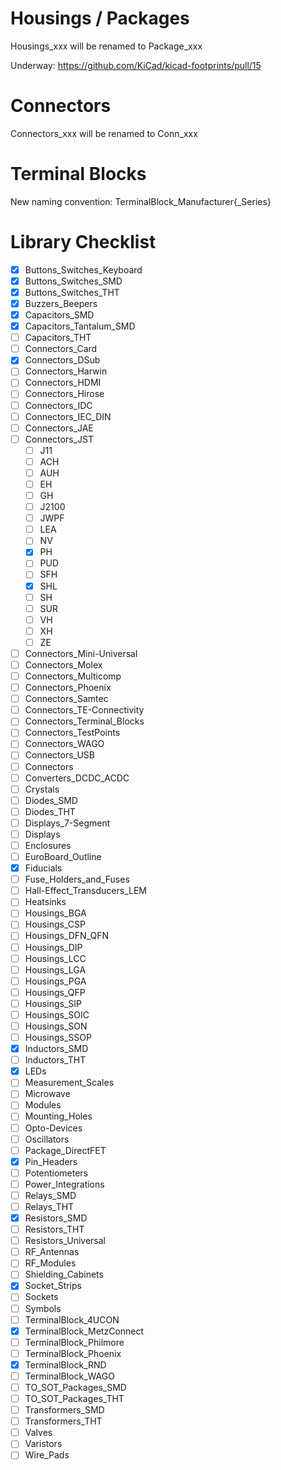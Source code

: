# Housings / Packages

Housings_xxx will be renamed to Package_xxx

Underway: https://github.com/KiCad/kicad-footprints/pull/15

# Connectors

Connectors_xxx will be renamed to Conn_xxx

# Terminal Blocks

New naming convention: TerminalBlock_Manufacturer{_Series}

# Library Checklist

- [x] Buttons_Switches_Keyboard
- [x] Buttons_Switches_SMD
- [x] Buttons_Switches_THT
- [x] Buzzers_Beepers
- [x] Capacitors_SMD
- [x] Capacitors_Tantalum_SMD
- [ ] Capacitors_THT
- [ ] Connectors_Card
- [x] Connectors_DSub
- [ ] Connectors_Harwin
- [ ] Connectors_HDMI
- [ ] Connectors_Hirose
- [ ] Connectors_IDC
- [ ] Connectors_IEC_DIN
- [ ] Connectors_JAE
- [ ] Connectors_JST
   - [ ] J11
   - [ ] ACH
   - [ ] AUH
   - [ ] EH
   - [ ] GH
   - [ ] J2100
   - [ ] JWPF
   - [ ] LEA
   - [ ] NV
   - [x] PH
   - [ ] PUD
   - [ ] SFH
   - [x] SHL
   - [ ] SH
   - [ ] SUR
   - [ ] VH
   - [ ] XH
   - [ ] ZE
- [ ] Connectors_Mini-Universal
- [ ] Connectors_Molex
- [ ] Connectors_Multicomp
- [ ] Connectors_Phoenix
- [ ] Connectors_Samtec
- [ ] Connectors_TE-Connectivity
- [ ] Connectors_Terminal_Blocks
- [ ] Connectors_TestPoints
- [ ] Connectors_WAGO
- [ ] Connectors_USB
- [ ] Connectors
- [ ] Converters_DCDC_ACDC
- [ ] Crystals
- [ ] Diodes_SMD
- [ ] Diodes_THT
- [ ] Displays_7-Segment
- [ ] Displays
- [ ] Enclosures
- [ ] EuroBoard_Outline
- [x] Fiducials
- [ ] Fuse_Holders_and_Fuses
- [ ] Hall-Effect_Transducers_LEM
- [ ] Heatsinks
- [ ] Housings_BGA
- [ ] Housings_CSP
- [ ] Housings_DFN_QFN
- [ ] Housings_DIP
- [ ] Housings_LCC
- [ ] Housings_LGA
- [ ] Housings_PGA
- [ ] Housings_QFP
- [ ] Housings_SIP
- [ ] Housings_SOIC
- [ ] Housings_SON
- [ ] Housings_SSOP
- [x] Inductors_SMD
- [ ] Inductors_THT
- [x] LEDs
- [ ] Measurement_Scales
- [ ] Microwave
- [ ] Modules
- [ ] Mounting_Holes
- [ ] Opto-Devices
- [ ] Oscillators
- [ ] Package_DirectFET
- [x] Pin_Headers
- [ ] Potentiometers
- [ ] Power_Integrations
- [ ] Relays_SMD
- [ ] Relays_THT
- [x] Resistors_SMD
- [ ] Resistors_THT
- [ ] Resistors_Universal
- [ ] RF_Antennas
- [ ] RF_Modules
- [ ] Shielding_Cabinets
- [x] Socket_Strips
- [ ] Sockets
- [ ] Symbols
- [ ] TerminalBlock_4UCON
- [x] TerminalBlock_MetzConnect
- [ ] TerminalBlock_Philmore
- [ ] TerminalBlock_Phoenix
- [x] TerminalBlock_RND
- [ ] TerminalBlock_WAGO
- [ ] TO_SOT_Packages_SMD
- [ ] TO_SOT_Packages_THT
- [ ] Transformers_SMD
- [ ] Transformers_THT
- [ ] Valves
- [ ] Varistors
- [ ] Wire_Pads
